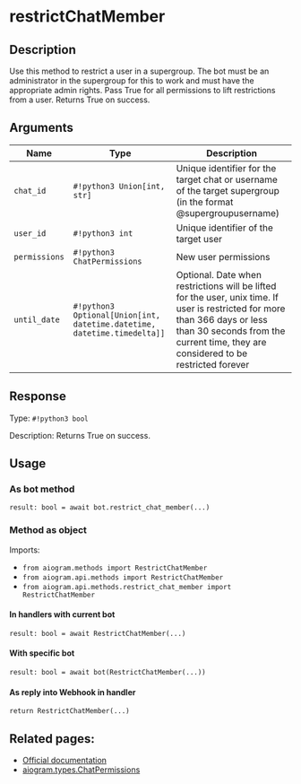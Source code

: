 # restrictChatMember

## Description

Use this method to restrict a user in a supergroup. The bot must be an administrator in the supergroup for this to work and must have the appropriate admin rights. Pass True for all permissions to lift restrictions from a user. Returns True on success.


## Arguments

| Name | Type | Description |
| - | - | - |
| `chat_id` | `#!python3 Union[int, str]` | Unique identifier for the target chat or username of the target supergroup (in the format @supergroupusername) |
| `user_id` | `#!python3 int` | Unique identifier of the target user |
| `permissions` | `#!python3 ChatPermissions` | New user permissions |
| `until_date` | `#!python3 Optional[Union[int, datetime.datetime, datetime.timedelta]]` | Optional. Date when restrictions will be lifted for the user, unix time. If user is restricted for more than 366 days or less than 30 seconds from the current time, they are considered to be restricted forever |



## Response

Type: `#!python3 bool`

Description: Returns True on success.


## Usage

### As bot method

```python3
result: bool = await bot.restrict_chat_member(...)
```

### Method as object

Imports:

- `from aiogram.methods import RestrictChatMember`
- `from aiogram.api.methods import RestrictChatMember`
- `from aiogram.api.methods.restrict_chat_member import RestrictChatMember`

#### In handlers with current bot
```python3
result: bool = await RestrictChatMember(...)
```

#### With specific bot
```python3
result: bool = await bot(RestrictChatMember(...))
```
#### As reply into Webhook in handler
```python3
return RestrictChatMember(...)
```


## Related pages:

- [Official documentation](https://core.telegram.org/bots/api#restrictchatmember)
- [aiogram.types.ChatPermissions](../types/chat_permissions.md)
